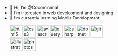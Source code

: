 - 👋 Hi, I’m @Cocominimal
- 👀 I’m interested in web development and designing
- 🌱 I’m currently learning Mobile Development
  <br/> <br/>
  <img src="https://icongr.am/devicon/html5-original.svg?size=128&color=currentColor" alt="html5" width="40" height="40"/> 
  <img src="https://icongr.am/devicon/css3-original.svg?size=128&color=currentColor" alt="css3" width="40" height="40"/> 
  <img src="https://icongr.am/devicon/javascript-original.svg?size=128&color=currentColor" alt="javascript" width="40" height="40"/> 
  <img src="https://icongr.am/devicon/jquery-original.svg?size=128&color=currentColor" alt="jquery" width="40" height="40"/> 
  <img src="https://icongr.am/devicon/csharp-original.svg?size=128&color=currentColor" alt="csharp" width="40" height="40"/> 
  <img src="https://icongr.am/devicon/dot-net-original-wordmark.svg?size=128&color=currentColor" alt="dotnet" width="40" height="40"/> 
  <img src="https://icongr.am/devicon/git-original.svg?size=128&color=currentColor" alt="git" width="40" height="40"/> 
  <br/>
  <img src="https://icongr.am/devicon/illustrator-line.svg?size=128&color=currentColor" alt="illustrator" width="40" height="40"/> 
  <img src="https://icongr.am/devicon/photoshop-line.svg?size=128&color=currentColor" alt="photoshop" width="40" height="40"/> 
<!---
Cocominimal/Cocominimal is a ✨ special ✨ repository because its `README.md` (this file) appears on your GitHub profile.
You can click the Preview link to take a look at your changes.
--->
